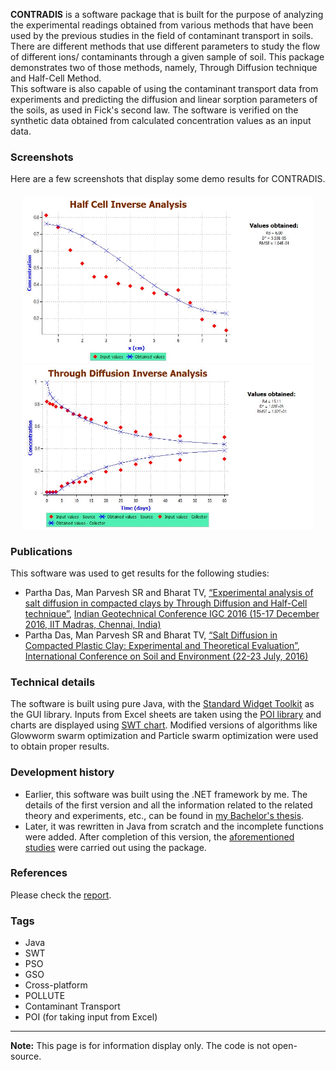 **CONTRADIS** is a software package that is built for the purpose of analyzing the experimental readings obtained from various methods that have been used by the previous studies in the field of contaminant transport in soils. There are different methods that use different parameters to study the flow of different ions/ contaminants through a given sample of soil. This package demonstrates two of those methods, namely, Through Diffusion technique and Half-Cell Method.  
This software is also capable of using the contaminant transport data from experiments and predicting the diffusion and linear sorption parameters of the soils, as used in Fick's second law. The software is verified on the synthetic data obtained from calculated concentration values as an input data.  

### Screenshots
Here are a few screenshots that display some demo results for CONTRADIS.
<div align="center" style="margin: 20px">
  <img src="https://github.com/CONTRADIS/contradis.github.io/raw/master/screenshots/HC.jpg">
  <img src="https://github.com/CONTRADIS/contradis.github.io/raw/master/screenshots/TD.jpg">
</div>

### Publications
This software was used to get results for the following studies:
 - Partha Das, Man Parvesh SR and Bharat TV, [“Experimental analysis of salt diffusion in compacted clays by Through Diffusion and Half-Cell technique”](http://manparvesh.com/papers/3.%20IGC_2016_paper_350.pdf), [Indian Geotechnical Conference IGC 2016 (15-17 December 2016, IIT Madras, Chennai, India)](http://igschennai.in/IGC2016_IIT_Madras/)
 - Partha Das, Man Parvesh SR and Bharat TV, [“Salt Diffusion in Compacted Plastic Clay: Experimental and Theoretical Evaluation”](http://manparvesh.com/papers/SALT%20DIFFUSION%20IN%20COMPACTED%20PLASTIC%20CLAY.pdf), [International Conference on Soil and Environment (22-23 July, 2016)](http://igsbangalore.com/SE2016/)

### Technical details
The software is built using pure Java, with the [Standard Widget Toolkit](https://www.eclipse.org/swt/) as the GUI library. Inputs from Excel sheets are taken using the [POI library](https://poi.apache.org/) and charts are displayed using [SWT chart](www.swtchart.org/). Modified versions of algorithms like Glowworm swarm optimization and Particle swarm optimization were used to obtain proper results.

### Development history
- Earlier, this software was built using the .NET framework by me. The details of the first version and all the information related to the related theory and experiments, etc., can be found in [my Bachelor's thesis](https://github.com/CONTRADIS/contradis.github.io/raw/master/report.pdf). 
- Later, it was rewritten in Java from scratch and the incomplete functions were added. After completion of this version, the [aforementioned studies](#publications) were carried out using the package.

### References
Please check the [report](https://github.com/CONTRADIS/contradis.github.io/raw/master/report.pdf).

### Tags
* Java
* SWT
* PSO
* GSO
* Cross-platform
* POLLUTE
* Contaminant Transport
* POI (for taking input from Excel) 

---
**Note:** This page is for information display only. The code is not open-source.
